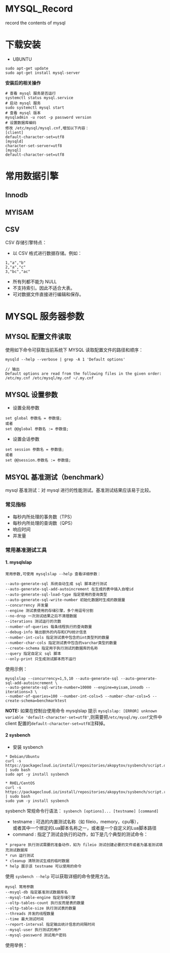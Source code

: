# MYSQL_Record
record the contents of mysql

# 下载安装
* UBUNTU 
````
sudo apt-get update
sudo apt-get install mysql-server
````

**安装后的相关操作**
````
# 查看 mysql 服务是否运行
systemctl status mysql.service
# 启动 mysql 服务
sudo systemctl mysql start
# 查看 mysql 版本
mysqladmin -u root -p password version
# 设置数据库编码
修改 /etc/mysql/mysql.cnf,增加以下内容：
[client]
default-character-set=utf8
[mysqld]
character-set-server=utf8
[mysql]
default-character-set=utf8
````

# 常用数据引擎
## Innodb

## MYISAM

## CSV
CSV 存储引擎特点：
* 以 CSV 格式进行数据存储。例如：
````
1,"a","b"
2,"a","c"
3,"bc","ac"
````
* 所有列都不能为 NULL
* 不支持索引。因此不适合大表。
* 可对数据文件直接进行编辑和保存。
# MYSQL 服务器参数
## MYSQL 配置文件读取
使用如下命令可获取当前系统下 MYSQL 读取配置文件的路径和顺序：
````
mysqld --help --verbose | grep -A 1 'Default options'

// 输出 
Default options are read from the following files in the given order:
/etc/my.cnf /etc/mysql/my.cnf ~/.my.cnf
````
## MYSQL 设置参数
* 设置全局参数
````
set global 参数名 = 参数值;
或者
set @@global 参数名 := 参数值;
````
* 设置会话参数
````
set session 参数名 = 参数值;
或者
set @@session.参数名 := 参数值;
````
## MSYQL 基准测试（benchmark）
mysql 基准测试：对 mysql 进行的性能测试。基准测试结果应该易于比较。

### 常见指标
* 每秒内所处理的事务数（TPS）
* 每秒内所处理的查询数（QPS）
* 响应时间
* 并发量

### 常用基准测试工具
#### 1. mysqlslap
````
常用参数,可使用 mysqlslap --help 查看详细参数：

--auto-generate-sql 系统自动生成 sql 脚本进行测试
--auto-generate-sql-add-autoincrement 在生成的表中插入自增id
--auto-generate-sql-load-type 指定使用的查询类型
--auto-generate-sql-write-number 初始化数据时生成的数据量
--concurrency 并发量
--engine 测试表使用的存储引擎，多个用逗号分割
--no-drop 一次测试结果之后不清理数据
--iterations 测试运行的次数
--number-of-queries 每条线程执行的查询数量
--debug-info 输出额外的内存和CPU统计信息
--number-int-cols 指定测试表中包含的int类型列的数量
--number-char-cols 指定测试表中包含的varchar类型的数量
--create-schema 指定用于执行测试的数据库的名称
--query 指定自定义 sql 脚本
--only-print 只生成测试脚本而不运行
````
使用示例：
````
mysqlslap --concurrency=1,5,10 --auto-generate-sql --auto-generate-sql-add-autoincrement \
--auto-generate-sql-write-number=10000 --engine=myisam,innodb --iterations=3 \
--number-of-queries=100 --number-int-cols=5 --number-char-cols=5 --create-schema=benchmarktest
````

**NOTE:** 如果在控制台使用命令 mysqlslap 提示 `mysqlslap: [ERROR] unknown variable 'default-character-set=utf8'`,则需要把`/etc/mysql/my.conf`文件中 client 配置的`default-character-set=utf8`注释掉。

#### 2 sysbench
* 安装 sysbench
````
* Debian/Ubuntu
curl -s https://packagecloud.io/install/repositories/akopytov/sysbench/script.deb.sh | sudo bash
sudo apt -y install sysbench

* RHEL/CentOS
curl -s https://packagecloud.io/install/repositories/akopytov/sysbench/script.rpm.sh | sudo bash
sudo yum -y install sysbench
````
sysbench 常规命令行语法：
`sysbench [options]... [testname] [command]`
* testname : 可选的内置测试名称（如 fileio，memory，cpu等），\
或者其中一个绑定的Lua脚本名称之一，或者是一个自定义的Lua脚本路径
* command : 指定了测试会执行的动作，如下是几个典型的测试命令：
````
* prepare 执行测试需要的准备动作，如为 fileio 测试创建必要的文件或者为基准测试填充测试数据库
* run 运行测试
* cleanup 清除测试生成的临时数据
* help 展示该 testname 可以使用的命令
````
使用 `sysbench --help` 可以获取详细的命令使用方法。

````
mysql 常用参数
--msyql-db 指定基准测试数据库名
--mysql-table-engine 指定存储引擎
--oltp-tables-count 执行反而是表的数量
--oltp-table-size 执行测试表的数量
--threads 并发的线程数量
--time 最大测试时间
--report-interval 指定输出统计信息的间隔时间
--mysql-user 执行测试的用户
--mysql-password 测试用户密码
````
使用举例：
````

````






